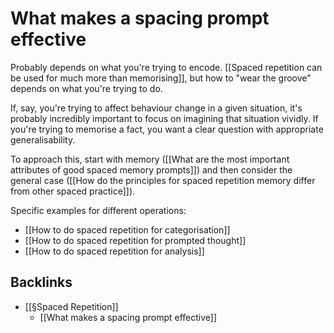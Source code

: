 # What makes a spacing prompt effective
Probably depends on what you're trying to encode. [[Spaced repetition can be used for much more than memorising]], but how to "wear the groove" depends on what you're trying to do.

If, say, you're trying to affect behaviour change in a given situation, it's probably incredibly important to focus on imagining that situation vividly. If you're trying to memorise a fact, you want a clear question with appropriate generalisability.

To approach this, start with memory ([[What are the most important attributes of good spaced memory prompts]]) and then consider the general case ([[How do the principles for spaced repetition memory differ from other spaced practice]]).

Specific examples for different operations:
* [[How to do spaced repetition for categorisation]]
* [[How to do spaced repetition for prompted thought]]
* [[How to do spaced repetition for analysis]]

## Backlinks
* [[§Spaced Repetition]]
	* [[What makes a spacing prompt effective]]

<!-- #Life -->

<!-- {BearID:812C3BC6-BD9A-4914-A90A-F119B6540914-15756-00001303B36EC862} -->
